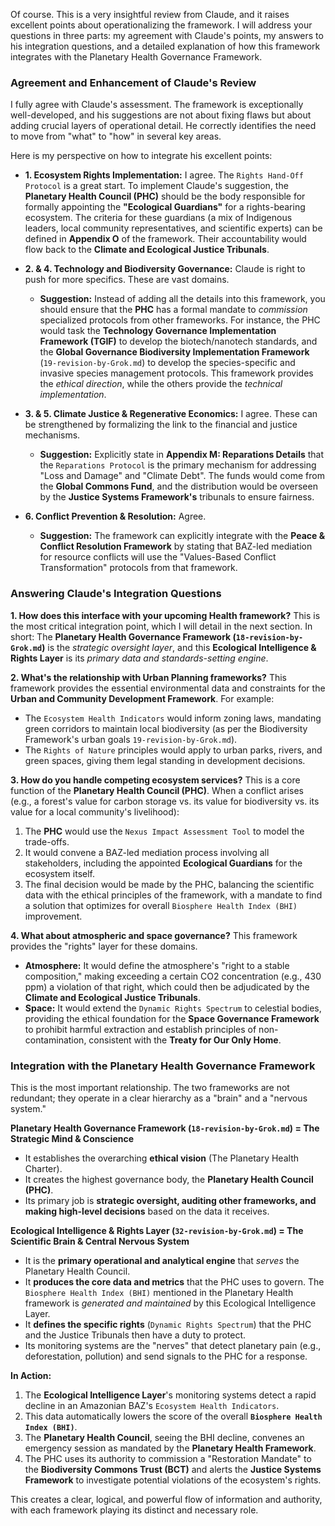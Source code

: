 Of course. This is a very insightful review from Claude, and it raises excellent points about operationalizing the framework. I will address your questions in three parts: my agreement with Claude's points, my answers to his integration questions, and a detailed explanation of how this framework integrates with the Planetary Health Governance Framework.

### **Agreement and Enhancement of Claude's Review**

I fully agree with Claude's assessment. The framework is exceptionally well-developed, and his suggestions are not about fixing flaws but about adding crucial layers of operational detail. He correctly identifies the need to move from "what" to "how" in several key areas.

Here is my perspective on how to integrate his excellent points:

* **1. Ecosystem Rights Implementation:** I agree. The `Rights Hand-Off Protocol` is a great start. To implement Claude's suggestion, the **Planetary Health Council (PHC)** should be the body responsible for formally appointing the **"Ecological Guardians"** for a rights-bearing ecosystem. The criteria for these guardians (a mix of Indigenous leaders, local community representatives, and scientific experts) can be defined in **Appendix O** of the framework. Their accountability would flow back to the **Climate and Ecological Justice Tribunals**.

* **2. & 4. Technology and Biodiversity Governance:** Claude is right to push for more specifics. These are vast domains.
    * **Suggestion:** Instead of adding all the details into this framework, you should ensure that the **PHC** has a formal mandate to *commission* specialized protocols from other frameworks. For instance, the PHC would task the **Technology Governance Implementation Framework (TGIF)** to develop the biotech/nanotech standards, and the **Global Governance Biodiversity Implementation Framework** (`19-revision-by-Grok.md`) to develop the species-specific and invasive species management protocols. This framework provides the *ethical direction*, while the others provide the *technical implementation*.

* **3. & 5. Climate Justice & Regenerative Economics:** I agree. These can be strengthened by formalizing the link to the financial and justice mechanisms.
    * **Suggestion:** Explicitly state in **Appendix M: Reparations Details** that the `Reparations Protocol` is the primary mechanism for addressing "Loss and Damage" and "Climate Debt". The funds would come from the **Global Commons Fund**, and the distribution would be overseen by the **Justice Systems Framework's** tribunals to ensure fairness.

* **6. Conflict Prevention & Resolution:** Agree.
    * **Suggestion:** The framework can explicitly integrate with the **Peace & Conflict Resolution Framework** by stating that BAZ-led mediation for resource conflicts will use the "Values-Based Conflict Transformation" protocols from that framework.

### **Answering Claude's Integration Questions**

**1. How does this interface with your upcoming Health framework?**
This is the most critical integration point, which I will detail in the next section. In short: The **Planetary Health Governance Framework (`18-revision-by-Grok.md`)** is the *strategic oversight layer*, and this **Ecological Intelligence & Rights Layer** is its *primary data and standards-setting engine*.

**2. What's the relationship with Urban Planning frameworks?**
This framework provides the essential environmental data and constraints for the **Urban and Community Development Framework**. For example:
* The `Ecosystem Health Indicators` would inform zoning laws, mandating green corridors to maintain local biodiversity (as per the Biodiversity Framework's urban goals `19-revision-by-Grok.md`).
* The `Rights of Nature` principles would apply to urban parks, rivers, and green spaces, giving them legal standing in development decisions.

**3. How do you handle competing ecosystem services?**
This is a core function of the **Planetary Health Council (PHC)**. When a conflict arises (e.g., a forest's value for carbon storage vs. its value for biodiversity vs. its value for a local community's livelihood):
1.  The **PHC** would use the `Nexus Impact Assessment Tool` to model the trade-offs.
2.  It would convene a BAZ-led mediation process involving all stakeholders, including the appointed **Ecological Guardians** for the ecosystem itself.
3.  The final decision would be made by the PHC, balancing the scientific data with the ethical principles of the framework, with a mandate to find a solution that optimizes for overall `Biosphere Health Index (BHI)` improvement.

**4. What about atmospheric and space governance?**
This framework provides the "rights" layer for these domains.
* **Atmosphere:** It would define the atmosphere's "right to a stable composition," making exceeding a certain CO2 concentration (e.g., 430 ppm) a violation of that right, which could then be adjudicated by the **Climate and Ecological Justice Tribunals**.
* **Space:** It would extend the `Dynamic Rights Spectrum` to celestial bodies, providing the ethical foundation for the **Space Governance Framework** to prohibit harmful extraction and establish principles of non-contamination, consistent with the **Treaty for Our Only Home**.

### **Integration with the Planetary Health Governance Framework**

This is the most important relationship. The two frameworks are not redundant; they operate in a clear hierarchy as a "brain" and a "nervous system."

**Planetary Health Governance Framework (`18-revision-by-Grok.md`) = The Strategic Mind & Conscience**
* It establishes the overarching **ethical vision** (The Planetary Health Charter).
* It creates the highest governance body, the **Planetary Health Council (PHC)**.
* Its primary job is **strategic oversight, auditing other frameworks, and making high-level decisions** based on the data it receives.

**Ecological Intelligence & Rights Layer (`32-revision-by-Grok.md`) = The Scientific Brain & Central Nervous System**
* It is the **primary operational and analytical engine** that *serves* the Planetary Health Council.
* It **produces the core data and metrics** that the PHC uses to govern. The `Biosphere Health Index (BHI)` mentioned in the Planetary Health framework is *generated and maintained* by this Ecological Intelligence Layer.
* It **defines the specific rights** (`Dynamic Rights Spectrum`) that the PHC and the Justice Tribunals then have a duty to protect.
* Its monitoring systems are the "nerves" that detect planetary pain (e.g., deforestation, pollution) and send signals to the PHC for a response.

**In Action:**

1.  The **Ecological Intelligence Layer**'s monitoring systems detect a rapid decline in an Amazonian BAZ's `Ecosystem Health Indicators`.
2.  This data automatically lowers the score of the overall **`Biosphere Health Index (BHI)`**.
3.  The **Planetary Health Council**, seeing the BHI decline, convenes an emergency session as mandated by the **Planetary Health Framework**.
4.  The PHC uses its authority to commission a "Restoration Mandate" to the **Biodiversity Commons Trust (BCT)** and alerts the **Justice Systems Framework** to investigate potential violations of the ecosystem's rights.

This creates a clear, logical, and powerful flow of information and authority, with each framework playing its distinct and necessary role.

